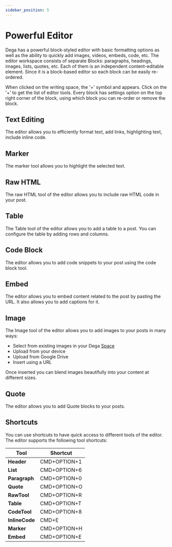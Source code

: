 ```yaml
---
sidebar_position: 5
---
```


# Powerful Editor

Dega has a powerful block-styled editor with basic formatting options as well as the ability to quickly add images, videos, embeds, code, etc. The editor workspace consists of separate Blocks: paragraphs, headings, images, lists, quotes, etc. Each of them is an independent content-editable element. Since it is a block-based editor so each block can be easily re-ordered.

When clicked on the writing space, the '+' symbol and appears. Click on the '+' to get the list of editor tools. Every block has settings option on the top right corner of the block, using which block you can re-order or remove the block.

## Text Editing

The editor allows you to efficiently format text, add links, highlighting text, include inline code.

## Marker

The marker tool allows you to highlight the selected text.

## Raw HTML

The raw HTML tool of the editor allows you to include raw HTML code in your post.

## Table

The Table tool of the editor allows you to add a table to a post. You can configure the table by adding rows and columns.

## Code Block

The editor allows you to add code snippets to your post using the code block tool.

## Embed

The editor allows you to embed content related to the post by pasting the URL. It also allows you to add captions for it.

## Image

The Image tool of the editor allows you to add images to your posts in many ways:

- Select from existing images in your Dega [Space](/docs/core-concepts/spaces)
- Upload from your device
- Upload from Google Drive
- Insert using a URL

Once inserted you can blend images beautifully into your content at different sizes.

## Quote

The editor allows you to add Quote blocks to your posts.

## Shortcuts

You can use shortcuts to have quick access to different tools of the editor.
The editor supports the following tool shortcuts:

| Tool           | Shortcut     |
| -------------- | ------------ |
| **Header**     | CMD+OPTION+1 |
| **List**       | CMD+OPTION+6 |
| **Paragraph**  | CMD+OPTION+0 |
| **Quote**      | CMD+OPTION+O |
| **RawTool**    | CMD+OPTION+R |
| **Table**      | CMD+OPTION+T |
| **CodeTool**   | CMD+OPTION+8 |
| **InlineCode** | CMD+E        |
| **Marker**     | CMD+OPTION+H |
| **Embed**      | CMD+OPTION+E |

